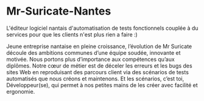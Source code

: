 # Mr-Suricate-Nantes
L'éditeur logiciel nantais d'automatisation de tests fonctionnels couplée à du services pour que les clients n'est plus rien a faire :)

Jeune entreprise nantaise en pleine croissance, l’évolution de Mr Suricate découle des ambitions communes d’une équipe soudée, innovante et motivée.
Nous portons plus d’importance aux compétences qu’aux diplômes.
Notre cœur de métier est de déceler les erreurs et les bugs des sites Web en reproduisant des parcours client via des scénarios de tests automatisés que nous créons et maintenons.
Et les scénarios, c’est toi, Développeur(se), qui permet à nos petites mains de les créer avec facilité et ergonomie.
